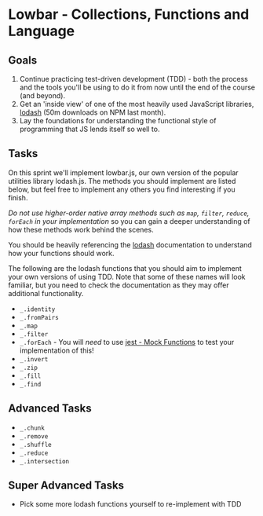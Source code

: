 # Lowbar - Collections, Functions and Language

## Goals

1. Continue practicing test-driven development (TDD) - both the process and the tools you'll be using to do it from now until the end of the course (and beyond).
2. Get an 'inside view' of one of the most heavily used JavaScript libraries, [lodash](https://lodash.com/) (50m downloads on NPM last month).
3. Lay the foundations for understanding the functional style of programming that JS lends itself so well to.

## Tasks

On this sprint we'll implement lowbar.js, our own version of the popular utilities library lodash.js. The methods you should implement are listed below, but feel free to implement any others you find interesting if you finish.

_Do not use higher-order native array methods such as `map`, `filter`, `reduce`, `forEach` in your implementation_ so you can gain a deeper understanding of how these methods work behind the scenes.

You should be heavily referencing the [lodash](https://lodash.com/docs/4.17.4/) documentation to understand how your functions should work.

The following are the lodash functions that you should aim to implement your own versions of using TDD. Note that some of these names will look familiar, but you need to check the documentation as they may offer additional functionality.

- `_.identity`
- `_.fromPairs`
- `_.map`
- `_.filter`
- `_.forEach` - You will _need_ to use [jest - Mock Functions](https://jestjs.io/docs/mock-functions) to test your implementation of this!
- `_.invert`
- `_.zip`
- `_.fill`
- `_.find`

## Advanced Tasks

- `_.chunk`
- `_.remove`
- `_.shuffle`
- `_.reduce`
- `_.intersection`

## Super Advanced Tasks

- Pick some more lodash functions yourself to re-implement with TDD
